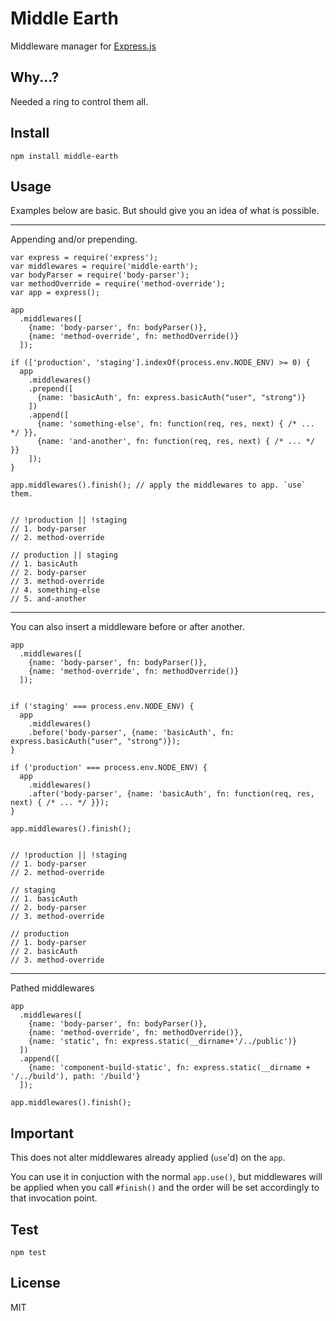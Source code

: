 # Middle Earth

Middleware manager for [Express.js](https://github.com/visionmedia/express)

## Why...?

Needed a ring to control them all.

## Install

    npm install middle-earth

## Usage

Examples below are basic. But should give you an idea of what is possible.

---

Appending and/or prepending.

    var express = require('express');
    var middlewares = require('middle-earth');
    var bodyParser = require('body-parser');
    var methodOverride = require('method-override');
    var app = express();

    app
      .middlewares([
        {name: 'body-parser', fn: bodyParser()},
        {name: 'method-override', fn: methodOverride()}
      ]);

    if (['production', 'staging'].indexOf(process.env.NODE_ENV) >= 0) {
      app
        .middlewares()
        .prepend([
          {name: 'basicAuth', fn: express.basicAuth("user", "strong")}
        ])
        .append([
          {name: 'something-else', fn: function(req, res, next) { /* ... */ }},
          {name: 'and-another', fn: function(req, res, next) { /* ... */ }}
        ]);
    }

    app.middlewares().finish(); // apply the middlewares to app. `use` them.


    // !production || !staging
    // 1. body-parser
    // 2. method-override

    // production || staging
    // 1. basicAuth
    // 2. body-parser
    // 3. method-override
    // 4. something-else
    // 5. and-another

---

You can also insert a middleware before or after another.

    app
      .middlewares([
        {name: 'body-parser', fn: bodyParser()},
        {name: 'method-override', fn: methodOverride()}
      ]);


    if ('staging' === process.env.NODE_ENV) {
      app
        .middlewares()
        .before('body-parser', {name: 'basicAuth', fn: express.basicAuth("user", "strong")});
    }

    if ('production' === process.env.NODE_ENV) {
      app
        .middlewares()
        .after('body-parser', {name: 'basicAuth', fn: function(req, res, next) { /* ... */ }});
    }

    app.middlewares().finish();


    // !production || !staging
    // 1. body-parser
    // 2. method-override

    // staging
    // 1. basicAuth
    // 2. body-parser
    // 3. method-override

    // production
    // 1. body-parser
    // 2. basicAuth
    // 3. method-override

---

Pathed middlewares

    app
      .middlewares([
        {name: 'body-parser', fn: bodyParser()},
        {name: 'method-override', fn: methodOverride()},
        {name: 'static', fn: express.static(__dirname+'/../public')}
      ])
      .append([
        {name: 'component-build-static', fn: express.static(__dirname + '/../build'), path: '/build'}
      ]);

    app.middlewares().finish();


## Important

This does not alter middlewares already applied (`use`'d) on the `app`. 

You can use it in conjuction with the normal `app.use()`, but middlewares will be applied when you call `#finish()` and the order will be set accordingly to that invocation point.


## Test

    npm test


## License

MIT
